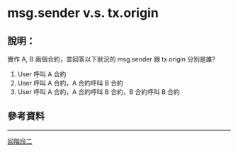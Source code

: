 # msg.sender v.s. tx.origin


## 說明：
實作 A, B 兩個合約，並回答以下狀況的 msg.sender 跟 tx.origin 分別是誰? 
1. User 呼叫 A 合約 
2. User 呼叫 A 合約，A 合約呼叫 B 合約 
3. User 呼叫 A 合約，A 合約呼叫 B 合約，B 合約呼叫 B 合約




## 參考資料

---
[回階段二](./README.md)




